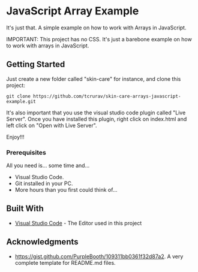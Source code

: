 # JavaScript Array Example

It's just that. A simple example on how to work with Arrays in JavaScript.

IMPORTANT: This project has no CSS. It's just a barebone example on how to work with arrays in JavaScript.

## Getting Started

Just create a new folder called "skin-care" for instance, and clone this project:

````
git clone https://github.com/tcrurav/skin-care-arrays-javascript-example.git
````

It's also important that you use the visual studio code plugin called "Live Server". Once you have installed this plugin, right click on index.html and left click on "Open with Live Server".

Enjoy!!!


### Prerequisites

All you need is... some time and...
* Visual Studio Code.
* Git installed in your PC.
* More hours than you first could think of...

## Built With

* [Visual Studio Code](https://code.visualstudio.com/) - The Editor used in this project

## Acknowledgments

* https://gist.github.com/PurpleBooth/109311bb0361f32d87a2. A very complete template for README.md files.
